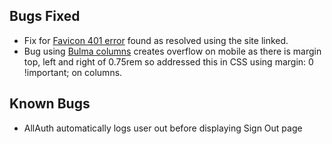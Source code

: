 ## Bugs Fixed 

- Fix for [Favicon 401 error](https://medium.com/@aurelien.delogu/401-error-on-a-webmanifest-file-cb9e3678b9f3) found as resolved using the site linked.
- Bug using [Bulma columns](https://github.com/jgthms/bulma/issues/449) creates overflow on mobile as there is margin top, left and right of 0.75rem so addressed this in CSS using margin: 0 !important; on columns.


## Known Bugs
- AllAuth automatically logs user out before displaying Sign Out page

